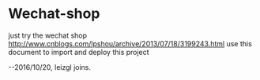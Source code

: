# Wechat-shop
just try the wechat shop
http://www.cnblogs.com/lpshou/archive/2013/07/18/3199243.html
use this document to import and deploy this project

--2016/10/20, leizgl joins.
